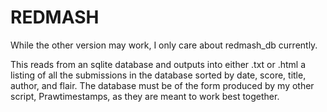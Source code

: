REDMASH
==========

While the other version may work, I only care about redmash_db currently.

This reads from an sqlite database and outputs into either .txt or .html a listing of all the submissions in the database sorted by date, score, title, author, and flair. The database must be of the form produced by my other script, Prawtimestamps, as they are meant to work best together.